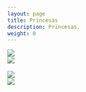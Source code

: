 ```yaml
---
layout: page 
title: Princesas
description: Princesas.
weight: 0
---
```

<div class="row">
  <div class="col-md-6">
    <img class="two img-rounded img-thumbnail center-block" src="/img/img-laz-esp-pers-001.jpg" />
  </div>
  <div class="col-md-6">
    <img class="two img-rounded img-thumbnail center-block" src="/img/img-laz-esp-pers-002.jpg" />
  </div>
</div>
<div class="row">
  <div class="col-md-12">&nbsp;</div>
</div>
<div class="row">
  <div class="col-md-6">
    <img class="two img-rounded img-thumbnail center-block" src="/img/img-laz-esp-pers-003.jpg" />
  </div>
  <div class="col-md-6">
    <img class="two img-rounded img-thumbnail center-block" src="/img/img-laz-esp-pers-004.jpg" />
  </div>
</div>
